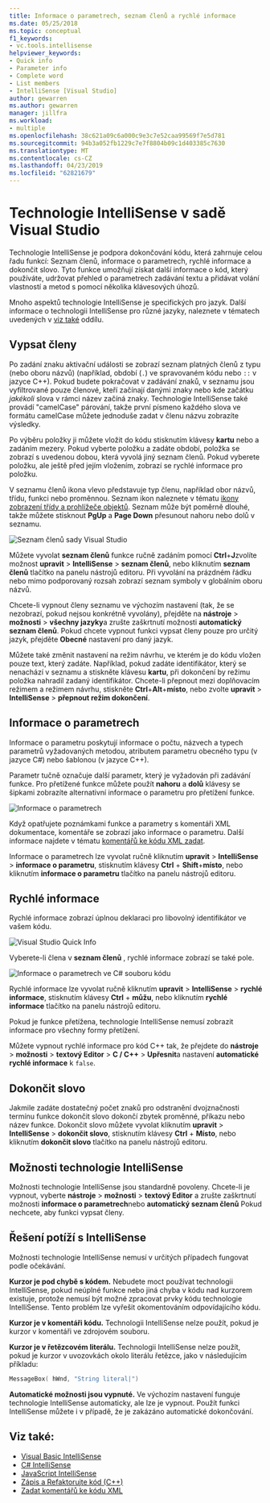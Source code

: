 ```yaml
---
title: Informace o parametrech, seznam členů a rychlé informace
ms.date: 05/25/2018
ms.topic: conceptual
f1_keywords:
- vc.tools.intellisense
helpviewer_keywords:
- Quick info
- Parameter info
- Complete word
- List members
- IntelliSense [Visual Studio]
author: gewarren
ms.author: gewarren
manager: jillfra
ms.workload:
- multiple
ms.openlocfilehash: 38c621a09c6a000c9e3c7e52caa99569f7e5d781
ms.sourcegitcommit: 94b3a052fb1229c7e7f8804b09c1d403385c7630
ms.translationtype: MT
ms.contentlocale: cs-CZ
ms.lasthandoff: 04/23/2019
ms.locfileid: "62821679"
---
```

# <a name="intellisense-in-visual-studio"></a>Technologie IntelliSense v sadě Visual Studio

Technologie IntelliSense je podpora dokončování kódu, která zahrnuje celou řadu funkcí: Seznam členů, informace o parametrech, rychlé informace a dokončit slovo. Tyto funkce umožňují získat další informace o kód, který používáte, udržovat přehled o parametrech zadávání textu a přidávat volání vlastností a metod s pomocí několika klávesových úhozů.

Mnoho aspektů technologie IntelliSense je specifických pro jazyk. Další informace o technologii IntelliSense pro různé jazyky, naleznete v tématech uvedených v [viz také](#see-also) oddílu.

## <a name="list-members"></a>Vypsat členy

Po zadání znaku aktivační události se zobrazí seznam platných členů z typu (nebo oboru názvů) (například, období (`.`) ve spravovaném kódu nebo `::` v jazyce C++). Pokud budete pokračovat v zadávání znaků, v seznamu jsou vyfiltrované pouze členové, kteří začínají danými znaky nebo kde začátku *jakékoli* slova v rámci název začíná znaky. Technologie IntelliSense také provádí "camelCase" párování, takže první písmeno každého slova ve formátu camelCase můžete jednoduše zadat v členu názvu zobrazíte výsledky.

Po výběru položky ji můžete vložit do kódu stisknutím klávesy **kartu** nebo a zadáním mezery. Pokud vyberte položku a zadáte období, položka se zobrazí s uvedenou dobou, která vyvolá jiný seznam členů. Pokud vyberete položku, ale ještě před jejím vložením, zobrazí se rychlé informace pro položku.

V seznamu členů ikona vlevo představuje typ členu, například obor názvů, třídu, funkci nebo proměnnou. Seznam ikon naleznete v tématu [ikony zobrazení třídy a prohlížeče objektů](../ide/class-view-and-object-browser-icons.md). Seznam může být poměrně dlouhé, takže můžete stisknout **PgUp** a **Page Down** přesunout nahoru nebo dolů v seznamu.

![Seznam členů sady Visual Studio](../ide/media/vs2015_intellisense.png)

Můžete vyvolat **seznam členů** funkce ručně zadáním pomocí **Ctrl**+**J**zvolíte možnost **upravit**  >  **IntelliSense** > **seznam členů**, nebo kliknutím **seznam členů** tlačítko na panelu nástrojů editoru. Při vyvolání na prázdném řádku nebo mimo podporovaný rozsah zobrazí seznam symboly v globálním oboru názvů.

Chcete-li vypnout členy seznamu ve výchozím nastavení (tak, že se nezobrazí, pokud nejsou konkrétně vyvolány), přejděte na **nástroje** > **možnosti** > **všechny jazyky**a zrušte zaškrtnutí možnosti **automatický seznam členů**. Pokud chcete vypnout funkci vypsat členy pouze pro určitý jazyk, přejděte **Obecné** nastavení pro daný jazyk.

Můžete také změnit nastavení na režim návrhu, ve kterém je do kódu vložen pouze text, který zadáte. Například, pokud zadáte identifikátor, který se nenachází v seznamu a stiskněte klávesu **kartu**, při dokončení by režimu položka nahradil zadaný identifikátor. Chcete-li přepnout mezi doplňovacím režimem a režimem návrhu, stiskněte **Ctrl**+**Alt**+**místo**, nebo zvolte **upravit**  >  **IntelliSense** > **přepnout režim dokončení**.

## <a name="parameter-info"></a>Informace o parametrech

Informace o parametru poskytují informace o počtu, názvech a typech parametrů vyžadovaných metodou, atributem parametru obecného typu (v jazyce C#) nebo šablonou (v jazyce C++).

Parametr tučně označuje další parametr, který je vyžadován při zadávání funkce. Pro přetížené funkce můžete použít **nahoru** a **dolů** klávesy se šipkami zobrazíte alternativní informace o parametru pro přetížení funkce.

![Informace o parametrech](../ide/media/vs2015_param_info.png)

Když opatřujete poznámkami funkce a parametry s komentáři XML dokumentace, komentáře se zobrazí jako informace o parametru. Další informace najdete v tématu [komentářů ke kódu XML zadat](reference/generate-xml-documentation-comments.md).

Informace o parametrech lze vyvolat ručně kliknutím **upravit** > **IntelliSense** > **informace o parametru**, stisknutím klávesy **Ctrl**  + **Shift**+**místo**, nebo kliknutím **informace o parametru** tlačítko na panelu nástrojů editoru.

## <a name="quick-info"></a>Rychlé informace

Rychlé informace zobrazí úplnou deklaraci pro libovolný identifikátor ve vašem kódu.

![Visual Studio Quick Info](../ide/media/vs2015_quick_info.png)

Vyberete-li člena v **seznam členů** , rychlé informace zobrazí se také pole.

![Informace o parametrech ve C&#35; souboru kódu](../ide/media/vs2015_paraminfo.png)

Rychlé informace lze vyvolat ručně kliknutím **upravit** > **IntelliSense** > **rychlé informace**, stisknutím klávesy **Ctrl** + **můžu**, nebo kliknutím **rychlé informace** tlačítko na panelu nástrojů editoru.

Pokud je funkce přetížena, technologie IntelliSense nemusí zobrazit informace pro všechny formy přetížení.

Můžete vypnout rychlé informace pro kód C++ tak, že přejdete do **nástroje** > **možnosti** > **textový Editor** > **C / C++** > **Upřesnit**a nastavení **automatické rychlé informace** k `false`.

## <a name="complete-word"></a>Dokončit slovo

Jakmile zadáte dostatečný počet znaků pro odstranění dvojznačnosti termínu funkce dokončit slovo dokončí zbytek proměnné, příkazu nebo název funkce. Dokončit slovo můžete vyvolat kliknutím **upravit** > **IntelliSense** > **dokončit slovo**, stisknutím klávesy **Ctrl** + **Místo**, nebo kliknutím **dokončit slovo** tlačítko na panelu nástrojů editoru.

## <a name="intellisense-options"></a>Možnosti technologie IntelliSense

Možnosti technologie IntelliSense jsou standardně povoleny. Chcete-li je vypnout, vyberte **nástroje** > **možnosti** > **textový Editor** a zrušte zaškrtnutí možnosti **informace o parametrech**nebo **automatický seznam členů** Pokud nechcete, aby funkci vypsat členy.

## <a name="troubleshoot-intellisense"></a>Řešení potíží s IntelliSense

Možnosti technologie IntelliSense nemusí v určitých případech fungovat podle očekávání.

**Kurzor je pod chybě s kódem.** Nebudete moct používat technologii IntelliSense, pokud neúplné funkce nebo jiná chyba v kódu nad kurzorem existuje, protože nemusí být možné zpracovat prvky kódu technologie IntelliSense. Tento problém lze vyřešit okomentováním odpovídajícího kódu.

**Kurzor je v komentáři kódu.** Technologii IntelliSense nelze použít, pokud je kurzor v komentáři ve zdrojovém souboru.

**Kurzor je v řetězcovém literálu.** Technologii IntelliSense nelze použít, pokud je kurzor v uvozovkách okolo literálu řetězce, jako v následujícím příkladu:

```cpp
MessageBox( hWnd, "String literal|")
```

**Automatické možnosti jsou vypnuté.** Ve výchozím nastavení funguje technologie IntelliSense automaticky, ale lze je vypnout. Použít funkci IntelliSense můžete i v případě, že je zakázáno automatické dokončování.

## <a name="see-also"></a>Viz také:

- [Visual Basic IntelliSense](../ide/visual-basic-specific-intellisense.md)
- [C# IntelliSense](../ide/visual-csharp-intellisense.md)
- [JavaScript IntelliSense](../ide/javascript-intellisense.md)
- [Zápis a Refaktorujte kód (C++)](/cpp/ide/writing-and-refactoring-code-cpp)
- [Zadat komentářů ke kódu XML](reference/generate-xml-documentation-comments.md)